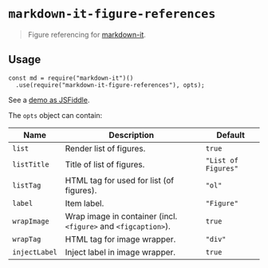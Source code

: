 # `markdown-it-figure-references`

> Figure referencing for [markdown-it](https://github.com/markdown-it/markdown-it).

## Usage

```
const md = require("markdown-it")()
  .use(require("markdown-it-figure-references"), opts);
```

See a [demo as JSFiddle](https://jsfiddle.net/h3aocxry/8/).

The `opts` object can contain:

| Name          | Description                                                    | Default             |
| ------------- | -------------------------------------------------------------- | ------------------- |
| `list`        | Render list of figures.                                        | `true`              |
| `listTitle`   | Title of list of figures.                                      | `"List of Figures"` |
| `listTag`     | HTML tag for used for list (of figures).                       | `"ol"`              |
| `label`       | Item label.                                                    | `"Figure"`          |
| `wrapImage`   | Wrap image in container (incl. `<figure>` and `<figcaption>`). | `true`              |
| `wrapTag`     | HTML tag for image wrapper.                                    | `"div"`             |
| `injectLabel` | Inject label in image wrapper.                                 | `true`              |
